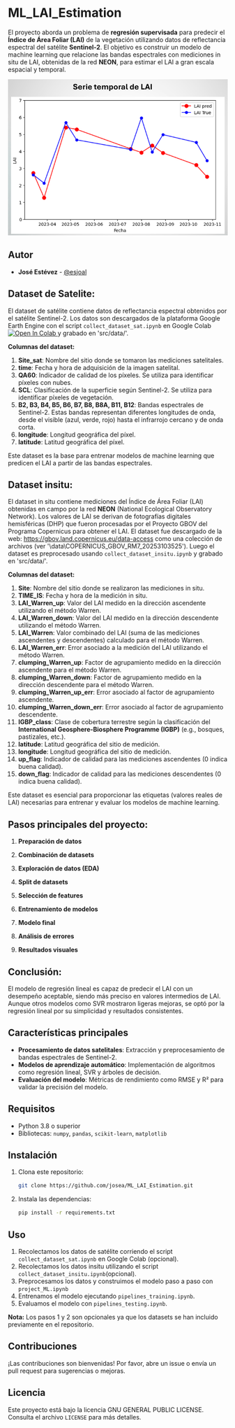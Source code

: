 # ML_LAI_Estimation

El proyecto aborda un problema de **regresión supervisada** para predecir el **Índice de Área Foliar (LAI)** de la vegetación utilizando datos de reflectancia espectral del satélite **Sentinel-2**. El objetivo es construir un modelo de machine learning que relacione las bandas espectrales con mediciones in situ de LAI, obtenidas de la red **NEON**, para estimar el LAI a gran escala espacial y temporal.

![Mi imagen](src/assets/LAI_evolution.png)

## Autor

- **José Estévez** - [@esjoal](https://github.com/esjoal)


## Dataset de Satelite:

El dataset de satélite contiene datos de reflectancia espectral obtenidos por el satélite Sentinel-2. Los datos son descargados de la plataforma Google Earth Engine con el script `collect_dataset_sat.ipynb` en Google Colab <a target="_blank" href="https://colab.research.google.com/github/esjoal/S2_ML_LAI_Estimation/blob/main/src/result_notebooks/collect_dataset_sat.ipynb">
  <img src="https://colab.research.google.com/assets/colab-badge.svg" alt="Open In Colab"/>
</a>  y grabado en 'src/data/'.

**Columnas del dataset:**
1. **Site_sat**: Nombre del sitio donde se tomaron las mediciones satelitales.
2. **time**: Fecha y hora de adquisición de la imagen satelital.
3. **QA60**: Indicador de calidad de los píxeles. Se utiliza para identificar píxeles con nubes.
4. **SCL**: Clasificación de la superficie según Sentinel-2. Se utiliza para identificar píxeles de vegetación.
5. **B2, B3, B4, B5, B6, B7, B8, B8A, B11, B12**: Bandas espectrales de Sentinel-2. Estas bandas representan diferentes longitudes de onda, desde el visible (azul, verde, rojo) hasta el infrarrojo cercano y de onda corta.
6. **longitude**: Longitud geográfica del píxel.
7. **latitude**: Latitud geográfica del píxel.

Este dataset es la base para entrenar modelos de machine learning que predicen el LAI a partir de las bandas espectrales.

## Dataset insitu: 

El dataset in situ contiene mediciones del Índice de Área Foliar (LAI) obtenidas en campo por la red **NEON** (National Ecological Observatory Network). Los valores de LAI se derivan de fotografías digitales hemisféricas (DHP) que fueron procesadas por el Proyecto GBOV del Programa Copernicus para obtener el LAI. El dataset fue descargado de la web: https://gbov.land.copernicus.eu/data-access como una colección de archivos (ver '\data\COPERNICUS_GBOV_RM7_20253103525'). Luego el dataset es preprocesado usando `collect_dataset_insitu.ipynb` y grabado en 'src/data/'.  

**Columnas del dataset:**

1. **Site**: Nombre del sitio donde se realizaron las mediciones in situ.
2. **TIME_IS**: Fecha y hora de la medición in situ.
3. **LAI_Warren_up**: Valor del LAI medido en la dirección ascendente utilizando el método Warren.
4. **LAI_Warren_down**: Valor del LAI medido en la dirección descendente utilizando el método Warren.
5. **LAI_Warren**: Valor combinado del LAI (suma de las mediciones ascendentes y descendentes) calculado para el método Warren.
6. **LAI_Warren_err**: Error asociado a la medición del LAI utilizando el método Warren.
7. **clumping_Warren_up**: Factor de agrupamiento medido en la dirección ascendente para el método Warren.
8. **clumping_Warren_down**: Factor de agrupamiento medido en la dirección descendente para el método Warren.
9. **clumping_Warren_up_err**: Error asociado al factor de agrupamiento ascendente.
10. **clumping_Warren_down_err**: Error asociado al factor de agrupamiento descendente.
11. **IGBP_class**: Clase de cobertura terrestre según la clasificación del **International Geosphere-Biosphere Programme (IGBP)** (e.g., bosques, pastizales, etc.).
12. **latitude**: Latitud geográfica del sitio de medición.
13. **longitude**: Longitud geográfica del sitio de medición.
14. **up_flag**: Indicador de calidad para las mediciones ascendentes (0 indica buena calidad).
15. **down_flag**: Indicador de calidad para las mediciones descendentes (0 indica buena calidad).

Este dataset es esencial para proporcionar las etiquetas (valores reales de LAI) necesarias para entrenar y evaluar los modelos de machine learning.



## Pasos principales del proyecto:

1. **Preparación de datos**

2. **Combinación de datasets**

3. **Exploración de datos (EDA)**

4. **Split de datasets**

5. **Selección de features**

6. **Entrenamiento de modelos**

7. **Modelo final**

8. **Análisis de errores**

9. **Resultados visuales**

## Conclusión:
El modelo de regresión lineal es capaz de predecir el LAI con un desempeño aceptable, siendo más preciso en valores intermedios de LAI. Aunque otros modelos como SVR mostraron ligeras mejoras, se optó por la regresión lineal por su simplicidad y resultados consistentes.

## Características principales

- **Procesamiento de datos satelitales**: Extracción y preprocesamiento de bandas espectrales de Sentinel-2.
- **Modelos de aprendizaje automático**: Implementación de algoritmos como regresión lineal, SVR y árboles de decisión.
- **Evaluación del modelo**: Métricas de rendimiento como RMSE y R² para validar la precisión del modelo.

## Requisitos

- Python 3.8 o superior
- Bibliotecas: `numpy`, `pandas`, `scikit-learn`, `matplotlib`

## Instalación

1. Clona este repositorio:
    ```bash
    git clone https://github.com/josea/ML_LAI_Estimation.git
    ```
2. Instala las dependencias:
    ```bash
    pip install -r requirements.txt
    ```

## Uso

1. Recolectamos los datos de satélite corriendo el script `collect_dataset_sat.ipynb` en Google Colab (opcional).
2. Recolectamos los datos insitu utilizando el script `collect_dataset_insitu.ipynb`(opcional).
3. Preprocesamos los datos y construimos el modelo paso a paso con `project_ML.ipynb`
4. Entrenamos el modelo ejecutando `pipelines_training.ipynb`.
5. Evaluamos el modelo con `pipelines_testing.ipynb`.

**Nota:** Los pasos 1 y 2  son opcionales ya que los datasets se han incluido previamente en el repositorio.

## Contribuciones

¡Las contribuciones son bienvenidas! Por favor, abre un issue o envía un pull request para sugerencias o mejoras.

## Licencia

Este proyecto está bajo la licencia GNU GENERAL PUBLIC LICENSE. Consulta el archivo `LICENSE` para más detalles.

